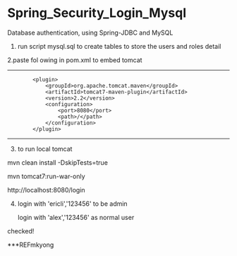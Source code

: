 # Spring_Security_Login_Mysql
Database authentication, using Spring-JDBC and MySQL

1. run script mysql.sql  to create tables to store the users and roles detail

2.paste fol owing in pom.xml to embed tomcat
_______________________________________________
			<plugin>
				<groupId>org.apache.tomcat.maven</groupId>
				<artifactId>tomcat7-maven-plugin</artifactId>
				<version>2.2</version>
				<configuration>
					<port>8080</port>
					<path>/</path>
				</configuration>
			</plugin>
____________________________________________




3. to run local tomcat

mvn clean install -DskipTests=true      

mvn tomcat7:run-war-only 

http://localhost:8080/login

4. login with 'ericli','123456' to be admin

   login with 'alex','123456' as normal user


checked!

***REFmkyong
